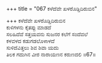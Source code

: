 +++
title = "067 ಕಳೆದೆವೇ ಖಳರೊಡ್ಡಿದಿರುಬಿನ"

+++
ಕಳೆದೆವೇ ಖಳರೊಡ್ಡಿದಿರುಬಿನ  
ಕುಳಿಗಳನು ಕೈತಪ್ಪು ಮಾಡದೆ  
ಸಲಹಿದೆವೆ ಸತ್ತಯವನು ಸುಜನರ ಕಲೆಗೆ ಸಂದೆವಲೆ  
ಕಳವಳದ ಕಡುಗಡಲೊಳಾಳದೆ  
ಸುಳಿದೆವಿತ್ತಲು ಶಿವ ಶಿವಾ ಯದು  
ತಿಲಕ ಗದುಗಿನ ವೀರ ನಾರಾಯಣನ ಕರುಣದಲಿ    ॥67॥